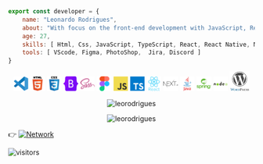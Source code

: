

```js
export const developer = { 
    name: "Leonardo Rodrigues",
    about: "With focus on the front-end development with JavaScript, React, React Native and NodeJS.",
    age: 27,
    skills: [ Html, Css, JavaScript, TypeScript, React, React Native, Next, Node ], 
    tools: [ VScode, Figma, PhotoShop,  Jira, Discord ]
}

```
<p align="center">
<img src="https://raw.githubusercontent.com/devicons/devicon/master/icons/vscode/vscode-original.svg" alt="vscode"  width="30" height="30"/>
<img src="https://raw.githubusercontent.com/devicons/devicon/master/icons/html5/html5-original-wordmark.svg" alt="html5"  width="30" height="30"/>
<img src="https://raw.githubusercontent.com/devicons/devicon/master/icons/css3/css3-original-wordmark.svg" alt="css3"  width="30" height="30"/>
<img src="https://raw.githubusercontent.com/devicons/devicon/master/icons/bootstrap/bootstrap-original.svg" alt="bootstrap"  width="30" height="30"/>
<img src="https://raw.githubusercontent.com/devicons/devicon/master/icons/sass/sass-original.svg" alt="sass"  width="30" height="30"/>
<img src="https://raw.githubusercontent.com/devicons/devicon/master/icons/figma/figma-original.svg" alt="figma"  width="30" height="30"/>
<img src="https://raw.githubusercontent.com/devicons/devicon/master/icons/javascript/javascript-original.svg" alt="javascript"  width="30" height="30"/>
<img src="https://raw.githubusercontent.com/devicons/devicon/master/icons/typescript/typescript-original.svg" alt="typescript"  width="30" height="30"/>
<img src="https://raw.githubusercontent.com/devicons/devicon/master/icons/react/react-original-wordmark.svg" alt="react"  width="30" height="30">
<img src="https://raw.githubusercontent.com/devicons/devicon/master/icons/nextjs/nextjs-original-wordmark.svg" alt="nextjs"  width="30" height="30"/>
<img src="https://raw.githubusercontent.com/devicons/devicon/master/icons/java/java-original-wordmark.svg" alt="java"    width="30" height="30"/>
<img src="https://raw.githubusercontent.com/devicons/devicon/master/icons/spring/spring-original-wordmark.svg" alt="spring"   width="30" height="30"/>
<img src="https://raw.githubusercontent.com/devicons/devicon/master/icons/nodejs/nodejs-original-wordmark.svg" alt="nodejs"  width="30" height="30"/>
<img src="https://raw.githubusercontent.com/devicons/devicon/master/icons/wordpress/wordpress-original.svg" alt="wp" width="40" height="40"/>
</p>


<p align="center">
<img src="https://github-readme-stats.vercel.app/api?username=leorodriguesdev&show_icons=true&hide=html&theme=react" alt="leorodrigues"/>
</p>

<p align="center">
<img src="https://github-readme-stats.vercel.app/api/top-langs/?username=leorodriguesdev&show_icons=true&hide=html&theme=react&layout=compact" alt="leorodrigues"/>
</p>

👉 <a href="https://bio.link/leorodriguesdev"><img alt="Network" src="https://img.shields.io/badge/Network Go!-My Links-yellow"></a>

![visitors](https://visitor-badge.glitch.me/badge?page_id=leorodriguesdev.leorodriguesdev)




